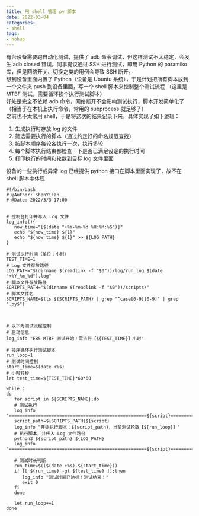 ```yaml
---
title: 用 shell 管理 py 脚本
date: 2022-03-04
categories: 
- shell
tags:
- nohup
---
```



有台设备需要跑自动化测试，提供了 adb 命令调试，但这样测试不太稳定，会发生 adb closed 错误。同事提议通过 SSH 进行测试，即用 Python 的 paramiko 库，但是网络开关、切换之类的用例会导致 SSH 断开。  
想到设备里面内置了 Python（设备是 Ubuntu 系统），于是计划把所有脚本放到一个文件夹 push 到设备里面，写一个 shell 脚本来控制整个测试流程 （这里是 MTBF 测试，需要循环挨个执行测试脚本）  
好处是完全不依赖 adb 命令，网络断开不会影响测试执行，脚本开发简单化了（相当于在本机上执行命令，常用的 subprocess 就足够了）  
之前也不太常用 shell，于是将这次的结果记录下来，具体实现了如下逻辑：  
1. 生成执行时存放 log 的文件  
2. 筛选需要执行的脚本（通过约定好的命名规范查找）  
3. 按脚本顺序每轮各执行一次，执行多轮  
4. 每个脚本执行结束都检查一下是否已满足设定的执行时间  
5. 打印执行的时间和轮数到目标 log 文件里面  

设备的一些执行或异常 log 已经提供 python 接口在脚本里面实现了，故不在 shell 脚本中体现

```
#!/bin/bash
# @Author: ShenYiFan
# @Date: 2022/3/3 17:00


# 控制台打印并写入 Log 文件
log_info(){
   now_time="[$(date "+%Y-%m-%d %H:%M:%S")]"
   echo "${now_time} ${1}"
   echo "${now_time} ${1}" >> ${LOG_PATH}
}

# 测试执行时间（单位：小时）
TEST_TIME=1
# Log 文件存放路径
LOG_PATH="$(dirname $(readlink -f "$0"))/log/run_log_$(date "+%Y_%m_%d").log"
# 脚本文件存放路径
SCRIPTS_PATH="$(dirname $(readlink -f "$0"))/scripts/"
# 脚本文件名
SCRIPTS_NAME=$(ls ${SCRIPTS_PATH} | grep "^case[0-9][0-9]" | grep ".py$")



# 以下为测试流程控制
# 启动信息
log_info "EB5 MTBF 测试开始！需执行【${TEST_TIME}】小时"

# 按序循环执行测试脚本
run_loop=1
# 测试时间控制
start_time=$(date +%s)
# 小时转秒
let test_time=${TEST_TIME}*60*60

while :
do
   for script in ${SCRIPTS_NAME};do
   # 测试执行
   log_info "====================================================${script}===================================================="
   script_path=${SCRIPTS_PATH}${script}
   log_info "开始执行脚本：${script_path}，当前测试轮数【${run_loop}】"
   # 执行脚本，并传入 Log 文件路径
   python3 ${script_path} ${LOG_PATH}
   log_info "====================================================${script}===================================================="
   
   # 测试时长判断
   run_time=$(($(date +%s)-${start_time}))
   if [[ ${run_time} -gt ${test_time} ]];then
      log_info "测试时间已达标！测试结束！"
      exit 0  
   fi
   done

   let run_loop+=1
done
```